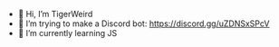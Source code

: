 - 👋 Hi, I’m TigerWeird
- 👀 I’m trying to make a Discord bot: https://discord.gg/uZDNSxSPcV
- 🌱 I’m currently learning JS

<!---
TigerWeird/TigerWeird is a ✨ special ✨ repository because its `README.md` (this file) appears on your GitHub profile.
You can click the Preview link to take a look at your changes.
--->
